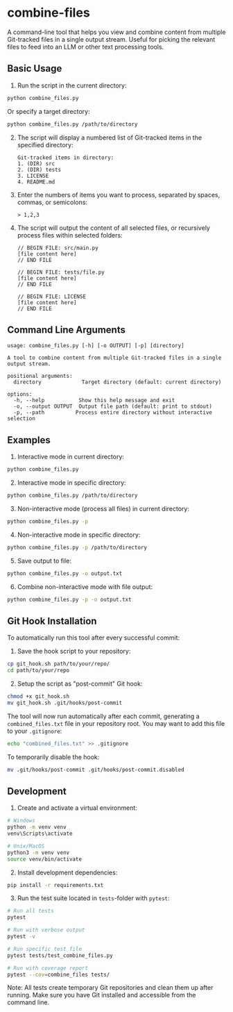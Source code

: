 # combine-files
A command-line tool that helps you view and combine content from multiple Git-tracked files in a single output stream.
Useful for picking the relevant files to feed into an LLM or other text processing tools.

## Basic Usage

1. Run the script in the current directory:
```bash
python combine_files.py
```

Or specify a target directory:
```bash
python combine_files.py /path/to/directory
```

2. The script will display a numbered list of Git-tracked items in the specified directory:
   ```
   Git-tracked items in directory:
   1. (DIR) src
   2. (DIR) tests
   3. LICENSE
   4. README.md
   ```

3. Enter the numbers of items you want to process, separated by spaces, commas, or semicolons:
   ```
   > 1,2,3
   ```

4. The script will output the content of all selected files, or recursively process files within selected folders:
   ```
   // BEGIN FILE: src/main.py
   [file content here]
   // END FILE

   // BEGIN FILE: tests/file.py
   [file content here]
   // END FILE

   // BEGIN FILE: LICENSE
   [file content here]
   // END FILE
   ```

## Command Line Arguments

```
usage: combine_files.py [-h] [-o OUTPUT] [-p] [directory]

A tool to combine content from multiple Git-tracked files in a single output stream.

positional arguments:
  directory             Target directory (default: current directory)

options:
  -h, --help           Show this help message and exit
  -o, --output OUTPUT  Output file path (default: print to stdout)
  -p, --path          Process entire directory without interactive selection

```

## Examples

1. Interactive mode in current directory:
```bash
python combine_files.py
```

2. Interactive mode in specific directory:
```bash
python combine_files.py /path/to/directory
```

3. Non-interactive mode (process all files) in current directory:
```bash
python combine_files.py -p
```

4. Non-interactive mode in specific directory:
```bash
python combine_files.py -p /path/to/directory
```

5. Save output to file:
```bash
python combine_files.py -o output.txt
```

6. Combine non-interactive mode with file output:
```bash
python combine_files.py -p -o output.txt
```

## Git Hook Installation

To automatically run this tool after every successful commit:

1. Save the hook script to your repository:
```bash
cp git_hook.sh path/to/your/repo/
cd path/to/your/repo
```

2. Setup the script as "post-commit" Git hook:
```bash
chmod +x git_hook.sh
mv git_hook.sh .git/hooks/post-commit
```

The tool will now run automatically after each commit, generating a `combined_files.txt` file in your repository root. You may want to add this file to your `.gitignore`:
```bash
echo "combined_files.txt" >> .gitignore
```

To temporarily disable the hook:
```bash
mv .git/hooks/post-commit .git/hooks/post-commit.disabled
```

## Development

1. Create and activate a virtual environment:

```bash
# Windows
python -m venv venv
venv\Scripts\activate

# Unix/MacOS
python3 -m venv venv
source venv/bin/activate
```

2. Install development dependencies:

```bash
pip install -r requirements.txt
```

3. Run the test suite located in `tests`-folder with `pytest`:

```bash
# Run all tests
pytest

# Run with verbose output
pytest -v

# Run specific test file
pytest tests/test_combine_files.py

# Run with coverage report
pytest --cov=combine_files tests/
```

Note: All tests create temporary Git repositories and clean them up after running. Make sure you have Git installed and accessible from the command line.